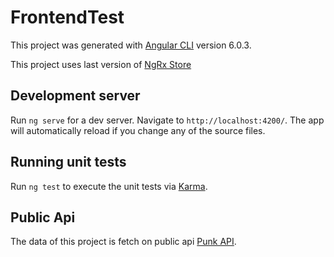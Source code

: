 # FrontendTest

This project was generated with [Angular CLI](https://github.com/angular/angular-cli) version 6.0.3.

This project uses last version of [NgRx Store](https://github.com/ngrx/store)

## Development server

Run `ng serve` for a dev server. Navigate to `http://localhost:4200/`. The app will automatically reload if you change any of the source files.

## Running unit tests

Run `ng test` to execute the unit tests via [Karma](https://karma-runner.github.io).

## Public Api

The data of this project is fetch on public api [Punk API](https://punkapi.com/documentation/v2).


